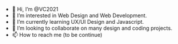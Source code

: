 - 👋 Hi, I’m @VC2021
- 👀 I’m interested in Web Design and Web Development.
- 🌱 I’m currently learning UX/UI Design and Javascript.
- 💞️ I’m looking to collaborate on many design and coding projects. 
- 📫 How to reach me (to be continue)

<!---
VC2021/VC2021 is a ✨ special ✨ repository because its `README.md` (this file) appears on your GitHub profile.
You can click the Preview link to take a look at your changes.
--->
